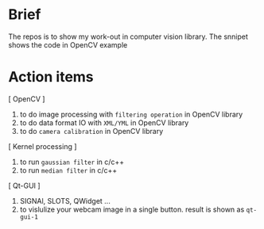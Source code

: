 # Brief 

The repos is to show my work-out in computer vision library. The snnipet shows the code in OpenCV example

# Action items

[ OpenCV ]
1. to do image processing with `filtering operation` in OpenCV library
2. to do data format IO with `XML/YML` in OpenCV library
3. to do `camera calibration` in OpenCV library

[ Kernel processing ]
1. to run `gaussian filter` in c/c++
2. to run `median filter` in c/c++

[ Qt-GUI ]  
1. SIGNAl, SLOTS, QWidget ...  
2. to vislulize your webcam image in a single button. result is shown as `qt-gui-1`
